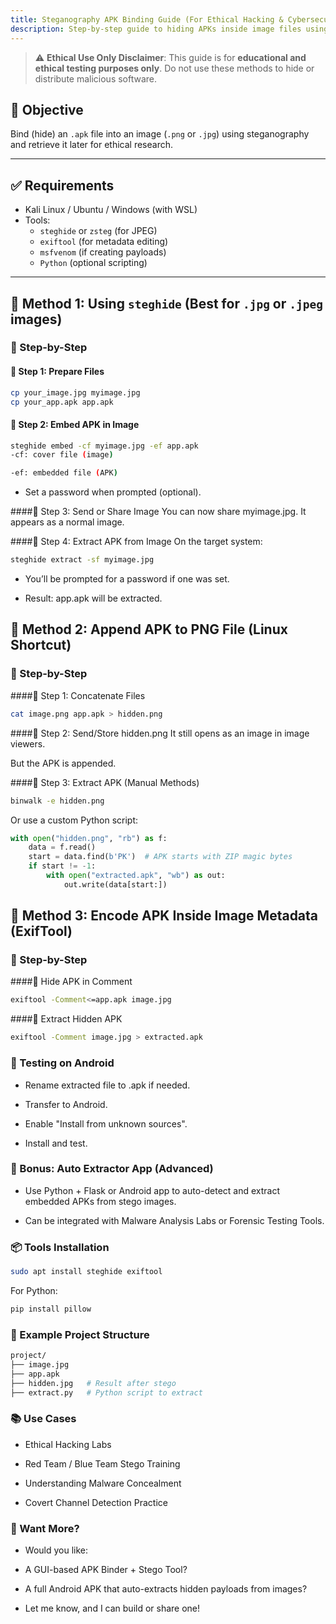 ```yaml
---
title: Steganography APK Binding Guide (For Ethical Hacking & Cybersecurity Research)
description: Step-by-step guide to hiding APKs inside image files using steganography tools like Steghide, ExifTool, and Python.
---
```


> ⚠️ **Ethical Use Only Disclaimer**: This guide is for **educational and ethical testing purposes only**. Do not use these methods to hide or distribute malicious software.

## 🎯 Objective

Bind (hide) an `.apk` file into an image (`.png` or `.jpg`) using steganography and retrieve it later for ethical research.

---

## ✅ Requirements

- Kali Linux / Ubuntu / Windows (with WSL)
- Tools:
  - `steghide` or `zsteg` (for JPEG)
  - `exiftool` (for metadata editing)
  - `msfvenom` (if creating payloads)
  - `Python` (optional scripting)

---

## 🔧 Method 1: Using `steghide` (Best for `.jpg` or `.jpeg` images)

### 🧩 Step-by-Step

#### 🔹 Step 1: Prepare Files

```bash
cp your_image.jpg myimage.jpg
cp your_app.apk app.apk
```
#### 🔹 Step 2: Embed APK in Image
```bash
steghide embed -cf myimage.jpg -ef app.apk
-cf: cover file (image)

-ef: embedded file (APK)
```

- Set a password when prompted (optional).

####🔹 Step 3: Send or Share Image
You can now share myimage.jpg. It appears as a normal image.

####🔹 Step 4: Extract APK from Image
On the target system:

```bash
steghide extract -sf myimage.jpg
```
- You’ll be prompted for a password if one was set.

- Result: app.apk will be extracted.

## 🔧 Method 2: Append APK to PNG File (Linux Shortcut)
### 🧩 Step-by-Step
####🔹 Step 1: Concatenate Files
```bash
cat image.png app.apk > hidden.png
```
####🔹 Step 2: Send/Store hidden.png
It still opens as an image in image viewers.

But the APK is appended.

####🔹 Step 3: Extract APK (Manual Methods)
```bash
binwalk -e hidden.png
```
Or use a custom Python script:

```python
with open("hidden.png", "rb") as f:
    data = f.read()
    start = data.find(b'PK')  # APK starts with ZIP magic bytes
    if start != -1:
        with open("extracted.apk", "wb") as out:
            out.write(data[start:])
```
## 🔧 Method 3: Encode APK Inside Image Metadata (ExifTool)
### 🧩 Step-by-Step
####🔹 Hide APK in Comment
```bash
exiftool -Comment<=app.apk image.jpg
```
####🔹 Extract Hidden APK
```bash
exiftool -Comment image.jpg > extracted.apk
```
### 🧪 Testing on Android
- Rename extracted file to .apk if needed.

- Transfer to Android.

- Enable "Install from unknown sources".

- Install and test.

### 🧠 Bonus: Auto Extractor App (Advanced)
- Use Python + Flask or Android app to auto-detect and extract embedded APKs from stego images.

- Can be integrated with Malware Analysis Labs or Forensic Testing Tools.

### 📦 Tools Installation
```bash
sudo apt install steghide exiftool 
```
For Python:

```bash
pip install pillow
```
### 🧿 Example Project Structure
```bash
project/
├── image.jpg
├── app.apk
├── hidden.jpg   # Result after stego
├── extract.py   # Python script to extract
```
### 📚 Use Cases
- Ethical Hacking Labs

- Red Team / Blue Team Stego Training

- Understanding Malware Concealment

- Covert Channel Detection Practice

### 💬 Want More?
- Would you like:

- A GUI-based APK Binder + Stego Tool?

- A full Android APK that auto-extracts hidden payloads from images?

- Let me know, and I can build or share one!

